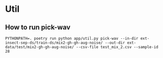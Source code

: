 # Util

## How to run pick-wav

```shell
PYTHONPATH=. poetry run python app/util.py pick-wav --in-dir ext-insect-sep-ds/train-ds/mix2-gh-gh-aug-noise/ --out-dir ext-data/test/mix2-gh-gh-aug-noise/ --csv-file test_mix_2.csv --sample-id 28
```
